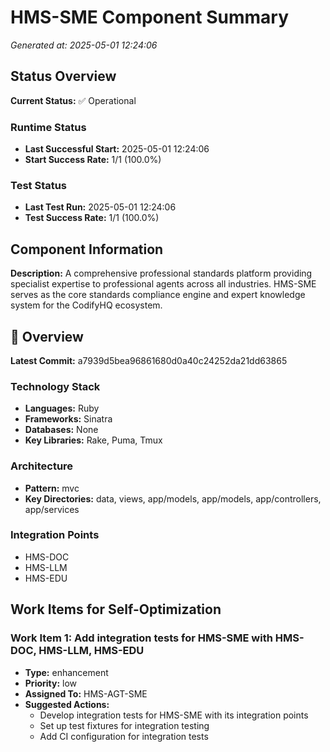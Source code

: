 # HMS-SME Component Summary

*Generated at: 2025-05-01 12:24:06*

## Status Overview

**Current Status:** ✅ Operational

### Runtime Status
- **Last Successful Start:** 2025-05-01 12:24:06
- **Start Success Rate:** 1/1 (100.0%)

### Test Status
- **Last Test Run:** 2025-05-01 12:24:06
- **Test Success Rate:** 1/1 (100.0%)

## Component Information

**Description:** 
A comprehensive professional standards platform providing specialist expertise to professional agents across all industries. HMS-SME serves as the core standards compliance engine and expert knowledge system for the CodifyHQ ecosystem.

## 🚀 Overview

**Latest Commit:** a7939d5bea96861680d0a40c24252da21dd63865

### Technology Stack
- **Languages:** Ruby
- **Frameworks:** Sinatra
- **Databases:** None
- **Key Libraries:** Rake, Puma, Tmux

### Architecture
- **Pattern:** mvc
- **Key Directories:** data, views, app/models, app/models, app/controllers, app/services

### Integration Points
- HMS-DOC
- HMS-LLM
- HMS-EDU


## Work Items for Self-Optimization

### Work Item 1: Add integration tests for HMS-SME with HMS-DOC, HMS-LLM, HMS-EDU
- **Type:** enhancement
- **Priority:** low
- **Assigned To:** HMS-AGT-SME
- **Suggested Actions:**
  - Develop integration tests for HMS-SME with its integration points
  - Set up test fixtures for integration testing
  - Add CI configuration for integration tests

